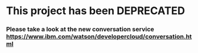 # This project has been DEPRECATED
### Please take a look at the new conversation service https://www.ibm.com/watson/developercloud/conversation.html
